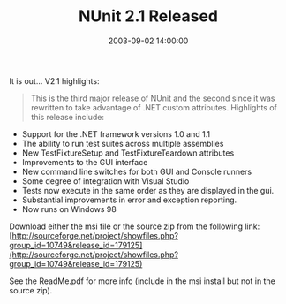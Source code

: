 ﻿---
layout: post
title: "NUnit 2.1 Released"
comments: false
date: 2003-09-02 14:00:00
categories:
 - Technology
subtext-id: 78625dc9-9ec4-49c5-b3d2-f63b19062002
alias: /blog/NUnit-21-Released.aspx
---


It is out... V2.1 highlights:

> This is the third major release of NUnit and the second since it was   
rewritten to take advantage of .NET custom attributes. Highlights of this release include:  
  
* Support for the .NET framework versions 1.0 and 1.1  
* The ability to run test suites across multiple assemblies  
* New TestFixtureSetup and TestFixtureTeardown attributes  
* Improvements to the GUI interface  
* New command line switches for both GUI and Console runners  
* Some degree of integration with Visual Studio  
* Tests now execute in the same order as they are displayed in the gui.  
* Substantial improvements in error and exception reporting.  
* Now runs on Windows 98  
  
Download either the msi file or the source zip from the following link:  
[http://sourceforge.net/project/showfiles.php?group_id=10749&release_id=179125](http://sourceforge.net/project/showfiles.php?group_id=10749&release_id=179125)  
  
See the ReadMe.pdf for more info (include in the msi install but not in the source zip).  

